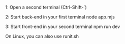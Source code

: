 1: Open a second terminal (Ctrl-Shift-`)

2: Start back-end in your first terminal
node app.mjs

3: Start front-end in your second terminal
npm run dev

On Linux, you can also use runit.sh
